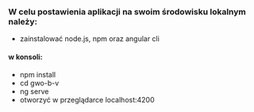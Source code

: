 ### W celu postawienia aplikacji na swoim środowisku lokalnym należy:
* zainstalować node.js, npm oraz angular cli
#### w konsoli: 
* npm install
* cd gwo-b-v
* ng serve
* otworzyć w przeglądarce localhost:4200
